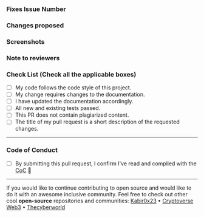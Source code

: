 <!-- If your PR fixes an open issue, use `Closes #23` or `fix #23` in your commit message and your description to link your PR with the issue. 
#23 stands for the issue number you are fixing, but you should still explain what the change does. -->
 
### Fixes Issue Number
<!-- Remove this section if not applicable -->
<!-- Example: Closes #23 or Fixes #23 -->

### Changes proposed
<!-- List all the proposed changes in your PR -->

### Screenshots
<!-- Add all the screenshots which support your changes -->

### Note to reviewers
<!-- Add notes to reviewers if applicable -->

<!-- --------------- -->
<!-- Mark all the applicable boxes. 
To mark the box as done follow the following conventions -->
<!--
Correct ways to mark a box:
[x] - marked as done
[ ] - Incorrect; marked as not done
-->

### Check List (Check all the applicable boxes) <!-- Follow the above conventions to check the box -->
- [ ] My code follows the code style of this project.
- [ ] My change requires changes to the documentation.
- [ ] I have updated the documentation accordingly.
- [ ] All new and existing tests passed.
- [ ] This PR does not contain plagiarized content.
- [ ] The title of my pull request is a short description of the requested changes.

---

### Code of Conduct
- [ ] By submitting this pull request, I confirm I've read and complied with the [CoC](https://github.com/kabir0x23/Movie-land/blob/main/CODE_OF_CONDUCT.md) 🖖

---

If you would like to continue contributing to open source and would like to do it with an awesome inclusive community.
Feel free to check out other cool **open-source** repositories and communities:
[Kabir0x23](https://github.com/kabir0x23) • [Cryptoverse Web3](https://github.com/CryptoverseWeb3) • [Thecyberworld](https://github.com/thecyberworld)
